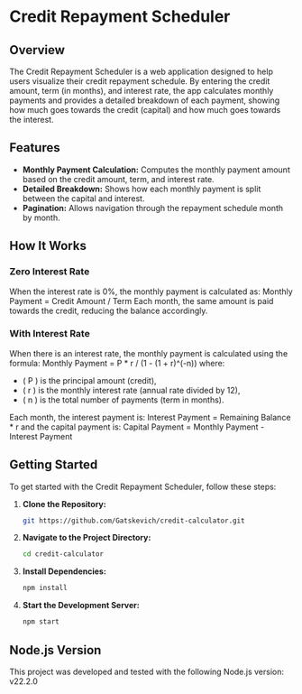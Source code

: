 # Credit Repayment Scheduler

## Overview

The Credit Repayment Scheduler is a web application designed to help users visualize their credit repayment schedule. By entering the credit amount, term (in months), and interest rate, the app calculates monthly payments and provides a detailed breakdown of each payment, showing how much goes towards the credit (capital) and how much goes towards the interest.

## Features

- **Monthly Payment Calculation:** Computes the monthly payment amount based on the credit amount, term, and interest rate.
- **Detailed Breakdown:** Shows how each monthly payment is split between the capital and interest.
- **Pagination:** Allows navigation through the repayment schedule month by month.

## How It Works

### Zero Interest Rate

When the interest rate is 0%, the monthly payment is calculated as:
Monthly Payment = Credit Amount / Term
Each month, the same amount is paid towards the credit, reducing the balance accordingly.

### With Interest Rate

When there is an interest rate, the monthly payment is calculated using the formula:
Monthly Payment = P \* r / (1 - (1 + r)^(-n))
where:

- \( P \) is the principal amount (credit),
- \( r \) is the monthly interest rate (annual rate divided by 12),
- \( n \) is the total number of payments (term in months).

Each month, the interest payment is:
Interest Payment = Remaining Balance \* r
and the capital payment is:
Capital Payment = Monthly Payment - Interest Payment

## Getting Started

To get started with the Credit Repayment Scheduler, follow these steps:

1. **Clone the Repository:**
   ```bash
   git https://github.com/Gatskevich/credit-calculator.git
   ```
2. **Navigate to the Project Directory:**
   ```bash
   cd credit-calculator
   ```
3. **Install Dependencies:**
   ```bash
   npm install
   ```
4. **Start the Development Server:**
   ```bash
   npm start
   ```
## Node.js Version

This project was developed and tested with the following Node.js version:
v22.2.0
  
  


